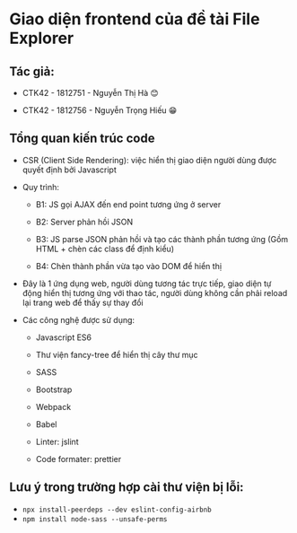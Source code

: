 # Giao diện frontend của đề tài File Explorer

## Tác giả:

- CTK42 - 1812751 - Nguyễn Thị Hà 😊

- CTK42 - 1812756 - Nguyễn Trọng Hiếu 😁

## Tổng quan kiến trúc code

- CSR (Client Side Rendering): việc hiển thị giao diện người dùng được quyết định bởi Javascript

- Quy trình: 
  
  - B1: JS gọi AJAX đến end point tương ứng ở server
  
  - B2: Server phản hồi JSON
  
  - B3: JS parse JSON phản hồi và tạo các thành phần tương ứng (Gồm HTML + chèn các class để định kiểu)
  
  - B4: Chèn thành phần vừa tạo vào DOM để hiển thị

- Đây là 1 ứng dụng web, người dùng tương tác trực tiếp, giao diện tự động hiển thị tương ứng với thao tác, người dùng không cần phải reload lại trang web để thấy sự thay đổi

- Các công nghệ được sử dụng:
  
  - Javascript ES6
  
  - Thư viện fancy-tree để hiển thị cây thư mục
  
  - SASS
  
  - Bootstrap
  
  - Webpack
  
  - Babel
  
  - Linter: jslint
  
  - Code formater: prettier

## Lưu ý trong trường hợp cài thư viện bị lỗi:

- `npx install-peerdeps --dev eslint-config-airbnb`
- `npm install node-sass --unsafe-perms`
